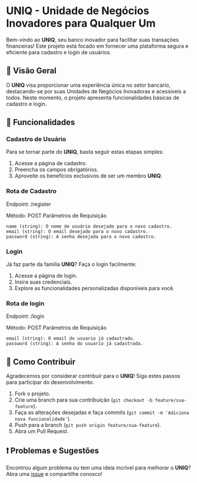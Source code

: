 # UNIQ - Unidade de Negócios Inovadores para Qualquer Um

Bem-vindo ao **UNIQ**, seu banco inovador para facilitar suas transações financeiras! Este projeto está focado em fornecer uma plataforma segura e eficiente para cadastro e login de usuários.

## 🚀 Visão Geral

O **UNIQ** visa proporcionar uma experiência única no setor bancário, destacando-se por suas Unidades de Negócios Inovadoras e acessíveis a todos. Neste momento, o projeto apresenta funcionalidades básicas de cadastro e login.

## 💼 Funcionalidades

### Cadastro de Usuário

Para se tornar parte do **UNIQ**, basta seguir estas etapas simples:

1. Acesse a página de cadastro.
2. Preencha os campos obrigatórios.
3. Aproveite os benefícios exclusivos de ser um membro **UNIQ**.

### Rota de Cadastro

Endpoint: /register

Método: POST
Parâmetros de Requisição

    name (string): O nome de usuário desejado para o novo cadastro.
    email (string): O email desejado para o novo cadastro.
    password (string): A senha desejada para o novo cadastro.

### Login

Já faz parte da família **UNIQ**? Faça o login facilmente:

1. Acesse a página de login.
2. Insira suas credenciais.
3. Explore as funcionalidades personalizadas disponíveis para você.

### Rota de login

Endpoint: /login

Método: POST
Parâmetros de Requisição

    email (string): O email do usuario já cadastrado.
    password (string): A senha do usuario já cadastrada.

## 🤝 Como Contribuir

Agradecemos por considerar contribuir para o **UNIQ**! Siga estes passos para participar do desenvolvimento:

1. Fork o projeto.
2. Crie uma branch para sua contribuição (`git checkout -b feature/sua-feature`).
3. Faça as alterações desejadas e faça commits (`git commit -m 'Adiciona nova funcionalidade'`).
4. Push para a branch (`git push origin feature/sua-feature`).
5. Abra um Pull Request.

## ❗ Problemas e Sugestões

Encontrou algum problema ou tem uma ideia incrível para melhorar o **UNIQ**? Abra uma [issue](https://github.com/seu-usuario/uniq-bank/issues) e compartilhe conosco!


